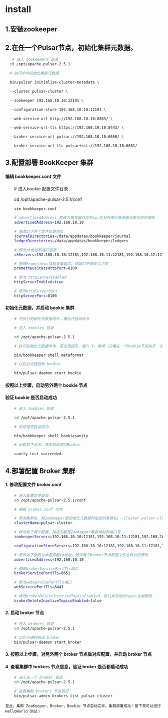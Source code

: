 # install


## 1.安装zookeeper


## 2.在任一个Pulsar节点，初始化集群元数据。

```sh
   # 进入 zookeepers 目录
  cd /opt/apache-pulsar-2.5.1

  # 执行命令初始化集群元数据

  bin/pulsar initialize-cluster-metadata \

  --cluster pulsar-cluster \

  --zookeeper 192.168.10.10:12181 \

  --configuration-store 192.168.10.10:12181 \

  --web-service-url http://192.168.10.10:8083/ \

  --web-service-url-tls https://192.168.10.10:8443/ \

  --broker-service-url pulsar://192.168.10.10:6650/ \

  --broker-service-url-tls pulsar+ssl://192.168.10.10:6651/

```

## 3.配置部署 BookKeeper 集群

#### 编辑 bookkeeper.conf 文件
　　# 进入bookie 配置文件目录

　　cd /opt/apache-pulsar-2.5.1/conf

```sh
    vim bookkeeper.conf

    # advertisedAddress 修改为服务器对应的ip,在另外两台服务器也做对应的修改
    advertisedAddress=192.168.10.10

    # 修改以下两个文件目录地址
    journalDirectories=/data/appdatas/bookkeeper/journal
    ledgerDirectories=/data/appdatas/bookkeeper/ledgers

    # 修改zk地址和端口信息
    zkServers=192.168.10.10:12181,192.168.10.11:12181,192.168.10.12:12181

    # 修改Prometheus指标采集端口，该端口不修改会冲突
    prometheusStatsHttpPort=8100

    # 修改 httpServerEnabled
    httpServerEnabled=true

    # 修改httpServerPort
    httpServerPort=8100
```

#### 初始化元数据，并启动 bookie 集群
```sh
    # 先执行初始化元数据命令；再执行启动命令

    # 进入 bookies 目录

    cd /opt/apache-pulsar-2.5.1

    # 执行初始化元数据命令；若出现提示，输入 Y，继续（只需在一个bookie节点执行一次）

    bin/bookkeeper shell metaformat

    # 以后台进程启动 bookie

    bin/pulsar-daemon start bookie
```

#### 按照以上步骤，启动另外两个 bookie 节点
#### 验证 bookie 是否启动成功
```sh
    # 进入 bookies 目录

    cd /opt/apache-pulsar-2.5.1

    # 验证是否启动成功

    bin/bookkeeper shell bookiesanity

    # 出现如下显示，表示启动成功Bookie 

    sanity test succeeded.
```

## 4.部署配置 Broker 集群

#### 1. 修改配置文件 broker.conf
```sh
    # 进入配置文件目录
    cd /opt/apache-pulsar-2.5.1/conf

    # 编辑 broker.conf 文件

    # 修改集群名，和ZooKeeper里初始化元数据时指定的集群名(--cluster pulsar-cluster)相同
    clusterName=pulsar-cluster

    # 修改如下两个配置，指定的都是ZooKeeper集群地址和端口号
    zookeeperServers=192.168.10.10:12181,192.168.10.11:12181,192.168.10.12:12181

    configurationStoreServers=192.168.10.10:12181,192.168.10.11:12181,192.168.10.12:12181

    # 修改如下参数为本服务器ip地址，另外两个broker节点配置文件也做对应修改
    advertisedAddress=192.168.10.10

    # 修改brokerServicePortTls端口
    brokerServicePortTls=6651

    # 修改webServicePortTls端口
    webServicePortTls=8443

    # 修改brokerDeleteInactiveTopicsEnabled，默认非活动的topic会被删除
    brokerDeleteInactiveTopicsEnabled=false
```

#### 2. 启动 broker 节点
```sh
    # 进入 brokers 目录
    cd /opt/apache-pulsar-2.5.1

    # 以后台进程启动 broker
    bin/pulsar-daemon start broker
```


#### 3. 按照以上步骤，对另外两个 broker 节点做对应配置，并启动 broker 节点
#### 4. 查看集群中 brokers 节点信息，验证 broker 是否都启动成功
```sh
    # 进入任一个 broker 目录
    cd /opt/apache-pulsar-2.5.1

    # 查看集群 brokers 节点情况
    bin/pulsar-admin brokers list pulsar-cluster
```

    至此，集群 ZooKeeper，Broker，Bookie 节点启动完毕，集群部署成功！接下来可以进行 HelloWorld 测试！
